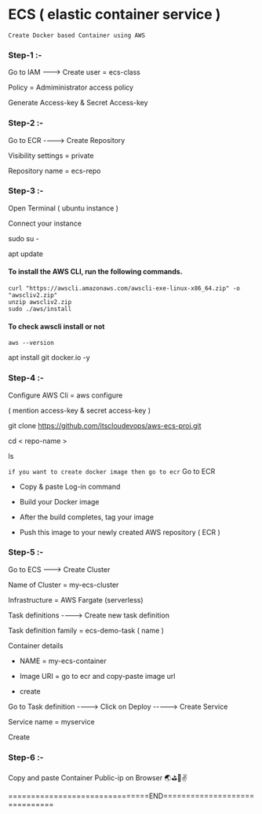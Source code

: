 # ECS ( elastic container service )

`Create Docker based Container using AWS`


### Step-1 :-

Go to IAM  --->  Create user = ecs-class

Policy =  Admiministrator access policy

Generate Access-key & Secret Access-key

### Step-2 :-

Go to ECR   ---->  Create Repository 

Visibility settings = private

Repository name = ecs-repo

### Step-3 :-

Open Terminal ( ubuntu instance )

Connect your instance

sudo su -

apt update

#### To install the AWS CLI, run the following commands.


```
curl "https://awscli.amazonaws.com/awscli-exe-linux-x86_64.zip" -o "awscliv2.zip"
unzip awscliv2.zip
sudo ./aws/install
```

#### To check awscli install or not

```
aws --version
```


apt install git docker.io -y

### Step-4 :-

Configure AWS Cli  = aws configure

( mention access-key & secret access-key )

git clone https://github.com/itscloudevops/aws-ecs-proj.git 

cd  < repo-name >

ls

` if you want to create docker image then go to ecr `
Go to ECR

- Copy & paste Log-in command
    
- Build your Docker image 

- After the build completes, tag your image

- Push this image to your newly created AWS repository ( ECR )

### Step-5 :-

Go to ECS   --->  Create Cluster

Name of Cluster = my-ecs-cluster

Infrastructure  = AWS Fargate (serverless)

Task definitions  ---->   Create new task definition

Task definition family = ecs-demo-task ( name )

Container details

- NAME = my-ecs-container

- Image URI = go to ecr and copy-paste image url

- create


Go to Task definition   ---->   Click on Deploy   ----->  Create Service

Service name = myservice

Create


### Step-6 :-

Copy and paste Container Public-ip on Browser 🌏⛳🚀✌️



===============================END==============================
